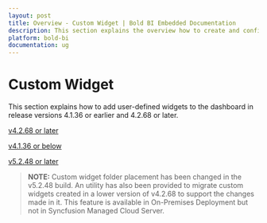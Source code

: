 ```yaml
---
layout: post
title: Overview - Custom Widget | Bold BI Embedded Documentation
description: This section explains the overview how to create and configure Custom visual in different versions of Bold BI Embedded dashboard and know about requirements for developing the custom widget.
platform: bold-bi
documentation: ug
---
```


# Custom Widget

This section explains how to add user-defined widgets to the dashboard in release versions 4.1.36 or earlier and 4.2.68 or later.

[v4.2.68 or later](/visualizing-data/visualization-widgets/custom-widget/v4.2.68-or-later/)

[v4.1.36 or below](/visualizing-data/visualization-widgets/custom-widget/v4.1.36-or-below/)

[v5.2.48 or later](/visualizing-data/visualization-widgets/custom-widget/v5.2.48-or-later/)

> **NOTE:** Custom widget folder placement has been changed in the v5.2.48 build. An utility has also been provided to migrate custom widgets created in a lower version of v4.2.68 to support the changes made in it. This feature is available in On-Premises Deployment but not in Syncfusion Managed Cloud Server.